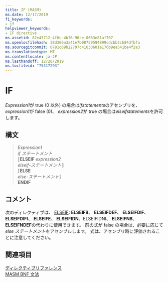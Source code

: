 ```yaml
---
title: IF (MASM)
ms.date: 12/17/2019
f1_keywords:
- if
helpviewer_keywords:
- IF directive
ms.assetid: 82e43712-4f0c-4bf6-90ce-0663e81af707
ms.openlocfilehash: 38d366a3a41e7b08759594899cdcbb2cb84dfbfa
ms.sourcegitcommit: 0781c69b22797c41630601a176b9ea541be4f2a3
ms.translationtype: MT
ms.contentlocale: ja-JP
ms.lasthandoff: 12/20/2019
ms.locfileid: "75317293"
---
```

# <a name="if"></a>IF

*Expression1*が true (0 以外) の場合は*ifstatements*のアセンブリを、 *expression1*が false (0)、 *expression2*が true の場合は*elseifstatements*を許可します。

## <a name="syntax"></a>構文

> *Expression1*\
> *if ステートメント*\
> ⟦**ELSEIF** *expression2*\
> *elseif-ステートメント*⟧ \
> ⟦**ELSE**\
> *else-ステートメント*⟧ \
> **ENDIF**

## <a name="remarks"></a>コメント

次のディレクティブは、 [ELSEIF](elseif-masm.md): **ELSEIFB**、 **ELSEIFDEF**、 **ELSEIFDIF**、 **ELSEIFDIFI**、 **ELSEIFE**、 **ELSEIFIDN**、ELSEIFIDNI、 **ELSEIFNB**、 **ELSEIFNDEF**の代わりに使用できます。 前の式が false の場合は、必要に応じて*else ステートメント*をアセンブルします。 式は、アセンブリ時に評価されることに注意してください。

## <a name="see-also"></a>関連項目

[ディレクティブリファレンス](directives-reference.md)\
[MASM BNF 文法](masm-bnf-grammar.md)
